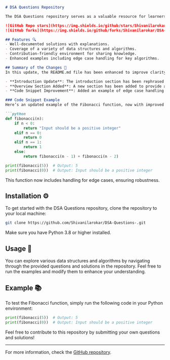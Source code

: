 ```markdown
# DSA Questions Repository

The DSA Questions repository serves as a valuable resource for learners and developers looking to enhance their skills in Data Structures and Algorithms. This repository contains a collection of questions, solutions, and explanations to help you practice and understand key concepts.

![GitHub Repo stars](https://img.shields.io/github/stars/Shivanilarokar/DSA-Questions-?style=social)
![GitHub forks](https://img.shields.io/github/forks/Shivanilarokar/DSA-Questions-?style=social)

## Features 🔍
- Well-documented solutions with explanations.
- Coverage of a variety of data structures and algorithms.
- Contribution-friendly environment for sharing knowledge.
- Enhanced examples including edge case handling for key algorithms.

## Summary of the Changes 📝
In this update, the README.md file has been enhanced to improve clarity and engagement:

- **Introduction Update**: The introduction section has been rephrased for better readability.
- **Overview Section Added**: A new section has been added to provide a succinct overview of the repository's purpose.
- **Code Snippet Improvement**: Added an example of edge case handling in the Fibonacci function, demonstrating robustness in solutions.

### Code Snippet Example
Here’s an updated example of the Fibonacci function, now with improved edge case handling:

```python
def fibonacci(n):
    if n < 0:
        return "Input should be a positive integer"
    elif n == 0:
        return 0
    elif n == 1:
        return 1
    else:
        return fibonacci(n - 1) + fibonacci(n - 2)

print(fibonacci(5))  # Output: 5
print(fibonacci(0))  # Output: Input should be a positive integer
```

This function now includes handling for edge cases, ensuring robustness.

## Installation ⚙️
To get started with the DSA Questions repository, clone the repository to your local machine:

```bash
git clone https://github.com/Shivanilarokar/DSA-Questions-.git
```
Make sure you have Python 3.8 or higher installed.

## Usage 🚀
You can explore various data structures and algorithms by navigating through the provided questions and solutions in the repository. Feel free to run the examples and modify them to enhance your understanding.

## Example 📚
To test the Fibonacci function, simply run the following code in your Python environment:

```python
print(fibonacci(5))  # Output: 5
print(fibonacci(0))  # Output: Input should be a positive integer
```

Feel free to contribute to this repository by submitting your own questions and solutions!

---

For more information, check the [GitHub repository](https://github.com/Shivanilarokar/DSA-Questions-).
```